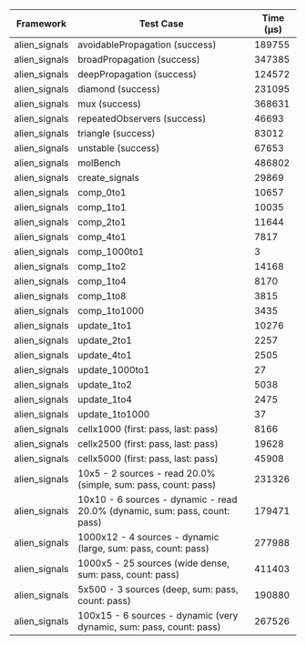 | Framework | Test Case | Time (μs) |
| --- | --- | --- |
| alien_signals | avoidablePropagation (success) | 189755 |
| alien_signals | broadPropagation (success) | 347385 |
| alien_signals | deepPropagation (success) | 124572 |
| alien_signals | diamond (success) | 231095 |
| alien_signals | mux (success) | 368631 |
| alien_signals | repeatedObservers (success) | 46693 |
| alien_signals | triangle (success) | 83012 |
| alien_signals | unstable (success) | 67653 |
| alien_signals | molBench | 486802 |
| alien_signals | create_signals | 29869 |
| alien_signals | comp_0to1 | 10657 |
| alien_signals | comp_1to1 | 10035 |
| alien_signals | comp_2to1 | 11644 |
| alien_signals | comp_4to1 | 7817 |
| alien_signals | comp_1000to1 | 3 |
| alien_signals | comp_1to2 | 14168 |
| alien_signals | comp_1to4 | 8170 |
| alien_signals | comp_1to8 | 3815 |
| alien_signals | comp_1to1000 | 3435 |
| alien_signals | update_1to1 | 10276 |
| alien_signals | update_2to1 | 2257 |
| alien_signals | update_4to1 | 2505 |
| alien_signals | update_1000to1 | 27 |
| alien_signals | update_1to2 | 5038 |
| alien_signals | update_1to4 | 2475 |
| alien_signals | update_1to1000 | 37 |
| alien_signals | cellx1000 (first: pass, last: pass) | 8166 |
| alien_signals | cellx2500 (first: pass, last: pass) | 19628 |
| alien_signals | cellx5000 (first: pass, last: pass) | 45908 |
| alien_signals | 10x5 - 2 sources - read 20.0% (simple, sum: pass, count: pass) | 231326 |
| alien_signals | 10x10 - 6 sources - dynamic - read 20.0% (dynamic, sum: pass, count: pass) | 179471 |
| alien_signals | 1000x12 - 4 sources - dynamic (large, sum: pass, count: pass) | 277988 |
| alien_signals | 1000x5 - 25 sources (wide dense, sum: pass, count: pass) | 411403 |
| alien_signals | 5x500 - 3 sources (deep, sum: pass, count: pass) | 190880 |
| alien_signals | 100x15 - 6 sources - dynamic (very dynamic, sum: pass, count: pass) | 267526 |
